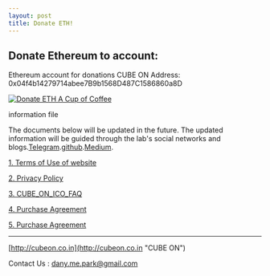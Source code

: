 ```yaml
---
layout: post
title: Donate ETH!
---
```


Donate Ethereum to account:
---
Ethereum account for donations CUBE ON Address: 0x04f4b14279714abee7B9b1568D487C1586860a8D

<a href="https://etherdonation.com/d?to=0x04f4b14279714abee7B9b1568D487C1586860a8D&amount=0.002" target="_blank" 
title="Donate ETH A Cup of Coffee"><img src="https://etherdonation.com/i/btn/donate-btn.png" alt="Donate ETH A Cup of Coffee"/></a>

information file

The documents below will be updated in the future.
The updated information will be guided through the lab's social networks and blogs.[Telegram](https://t.me/cubeon).[github](https://wooriapt.github.io/).[Medium](https://medium.com/@cube_ON).


[1. Terms of Use of website](https://wooriapt.github.io/wooriapt.github.io/Terms_of_Use_of_Website/)

[2. Privacy Policy](https://wooriapt.github.io/wooriapt.github.io/Privacy_Policy/)

[3. CUBE_ON_ICO_FAQ](https://wooriapt.github.io/wooriapt.github.io/CUBE_ON_ICO_FAQ/)

[4. Purchase Agreement](https://wooriapt.github.io/wooriapt.github.io/Purchase_Agreement/)

[5. Purchase Agreement](https://wooriapt.github.io/wooriapt.github.io/Purchase_Agreement_1/)

---
[http://cubeon.co.in](http://cubeon.co.in "CUBE ON")

Contact Us : dany.me.park@gmail.com




